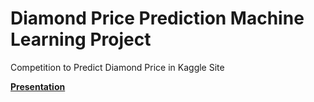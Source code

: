 # Diamond Price Prediction Machine Learning Project
Competition to Predict Diamond Price in Kaggle Site

[**Presentation**](https://docs.google.com/presentation/d/1POZy7ytUEXCbO-htsDjo3wlTSit-kMJy/edit?usp=sharing&ouid=109192312179100162689&rtpof=true&sd=true) 
